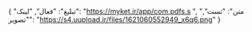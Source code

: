 {
  "تبلیغ": "فعال",
  "لینک": "https://myket.ir/app/com.pdfs.s ",
  "متن": "تست",
  "تصویر": "https://s4.uupload.ir/files/1621060552949_x6q6.png"
}
